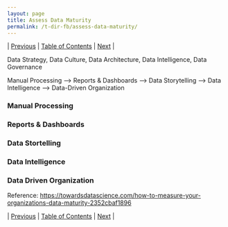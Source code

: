 ```yaml
---
layout: page
title: Assess Data Maturity
permalink: /t-dir-fb/assess-data-maturity/
---
```



| [Previous](https://ankit-rathi.github.io/t-dir-fb/introduction/) | [Table of Contents](https://ankit-rathi.github.io/t-dir-fb/) | [Next](https://ankit-rathi.github.io/t-dir-fb/prepare-data-strategy/)  |

Data Strategy, Data Culture, Data Architecture, Data Intelligence, Data Governance

Manual Processing --> Reports & Dashboards --> Data Storytelling --> Data Intelligence --> Data-Driven Organization

### Manual Processing

### Reports & Dashboards

### Data Stortelling

### Data Intelligence

### Data Driven Organization

Reference: https://towardsdatascience.com/how-to-measure-your-organizations-data-maturity-2352cbaf1896



| [Previous](https://ankit-rathi.github.io/t-dir-fb/introduction/) | [Table of Contents](https://ankit-rathi.github.io/t-dir-fb/) | [Next](https://ankit-rathi.github.io/t-dir-fb/prepare-data-strategy/)  |
